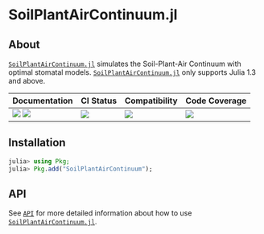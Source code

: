 # SoilPlantAirContinuum.jl

<!-- Links and shortcuts -->
[pk-url]: https://github.com/Yujie-W/SoilPlantAirContinuum.jl
[pk-api]: https://yujie-w.github.io/SoilPlantAirContinuum.jl/stable/API/
[cp-url]: https://github.com/CliMA/CLIMAParameters.jl

[dev-img]: https://img.shields.io/badge/docs-dev-blue.svg
[dev-url]: https://Yujie-W.github.io/SoilPlantAirContinuum.jl/dev/

[rel-img]: https://img.shields.io/badge/docs-stable-blue.svg
[rel-url]: https://Yujie-W.github.io/SoilPlantAirContinuum.jl/stable/

[st-img]: https://github.com/Yujie-W/SoilPlantAirContinuum.jl/workflows/JuliaStable/badge.svg?branch=main
[st-url]: https://github.com/Yujie-W/SoilPlantAirContinuum.jl/actions?query=branch%3A"main"++workflow%3A"JuliaStable"

[min-img]: https://github.com/Yujie-W/SoilPlantAirContinuum.jl/workflows/Julia-1.3/badge.svg?branch=main
[min-url]: https://github.com/Yujie-W/SoilPlantAirContinuum.jl/actions?query=branch%3A"main"++workflow%3A"Julia-1.3"

[cov-img]: https://codecov.io/gh/Yujie-W/SoilPlantAirContinuum.jl/branch/main/graph/badge.svg
[cov-url]: https://codecov.io/gh/Yujie-W/SoilPlantAirContinuum.jl




## About

[`SoilPlantAirContinuum.jl`][pk-url] simulates the Soil-Plant-Air Continuum with optimal stomatal models. [`SoilPlantAirContinuum.jl`][pk-url] only supports Julia 1.3 and above.

| Documentation                                   | CI Status             | Compatibility           | Code Coverage           |
|:------------------------------------------------|:----------------------|:------------------------|:------------------------|
| [![][dev-img]][dev-url] [![][rel-img]][rel-url] | [![][st-img]][st-url] | [![][min-img]][min-url] | [![][cov-img]][cov-url] |




## Installation
```julia
julia> using Pkg;
julia> Pkg.add("SoilPlantAirContinuum");
```




## API
See [`API`][pk-api] for more detailed information about how to use [`SoilPlantAirContinuum.jl`][pk-url].
